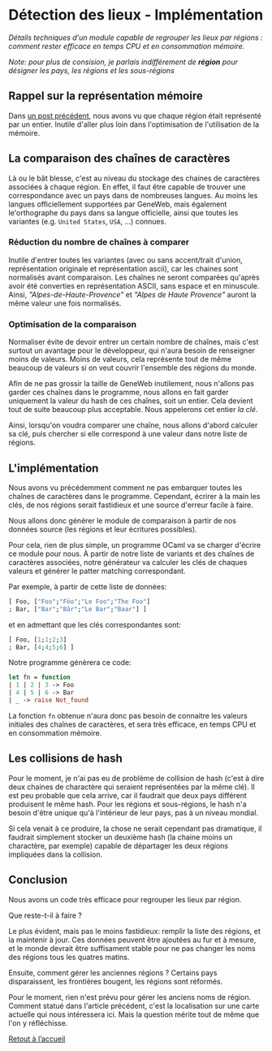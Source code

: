 # Détection des lieux - Implémentation

_Détails techniques d'un module capable de regrouper les lieux par
régions : comment rester efficace en temps CPU et en
consommation mémoire._

_Note: pour plus de consision, je parlais indifférement de __région__
pour désigner les pays, les régions et les sous-régions_

## Rappel sur la représentation mémoire

Dans [un post précédent](/posts/2019-07-22-detection-des-lieux/), nous
avons vu que chaque région était représenté par un entier. Inutile
d'aller plus loin dans l'optimisation de l'utilisation de la mémoire.

## La comparaison des chaînes de caractères

Là ou le bât blesse, c'est au niveau du stockage des chaines de
caractères associées à chaque région. En effet, il faut être capable
de trouver une correspondance avec un pays dans de nombreuses
langues. Au moins les langues officiellement supportées par GeneWeb,
mais également le'orthographe du pays dans sa langue officielle, ainsi
que toutes les variantes (e.g. `United States`, `USA`, ...) connues.

### Réduction du nombre de chaînes à comparer

Inutile d'entrer toutes les variantes (avec ou sans accent/trait
d'union, représentation originale et représentation ascii), car les
chaines sont normalisés avant comparaison. Les chaînes ne seront
comparées qu'après avoir été converties en représentation ASCII, sans
espace et en minuscule. Ainsi, _"Alpes-de-Haute-Provence"_ et _"Alpes
de Haute Provence"_ auront la même valeur une fois normalisés.

### Optimisation de la comparaison

Normaliser évite de devoir entrer un certain nombre de chaînes, mais
c'est surtout un avantage pour le développeur, qui n'aura besoin de
renseigner moins de valeurs. Moins de valeurs, cela représente tout de
même beaucoup de valeurs si on veut couvrir l'ensemble des régions du
monde.

Afin de ne pas grossir la taille de GeneWeb inutilement, nous n'allons
pas garder ces chaînes dans le programme, nous allons en fait garder
uniquement la valeur du hash de ces chaînes, soit un entier. Cela
devient tout de suite beaucoup plus acceptable. Nous appelerons cet
entier _la clé_.

Ainsi, lorsqu'on voudra comparer une chaîne, nous allons d'abord
calculer sa clé, puis chercher si elle correspond à une valeur dans
notre liste de régions.

## L'implémentation

Nous avons vu précédemment comment ne pas embarquer toutes les chaînes
de caractères dans le programme. Cependant, écrirer à la main les
clés, de nos régions serait fastidieux et une source d'erreur facile à
faire.

Nous allons donc générer le module de comparaison à partir de nos
données source (les régions et leur écritures possibles).

Pour cela, rien de plus simple, un programme OCaml va se charger
d'écrire ce module pour nous. À partir de notre liste de variants et
des chaînes de caractères associées, notre générateur va calculer les
clés de chaques valeurs et générer le patter matching correspondant.

Par exemple, à partir de cette liste de données:

```ocaml
[ Foo, ["Foo";"Föo";"Le Foo";"The Foo"]
; Bar, ["Bar";"Bãr";"Le Bar";"Baar"] ]
```

et en admettant que les clés correspondantes sont:

```ocaml
[ Foo, [1;1;2;3]
; Bar, [4;4;5;6] ]
```

Notre programme génèrera ce code:

```ocaml
let fn = function
| 1 | 2 | 3 -> Foo
| 4 | 5 | 6 -> Bar
| _ -> raise Not_found
```

La fonction `fn` obtenue n'aura donc pas besoin de connaitre les
valeurs initiales des chaînes de caractères, et sera très
efficace, en temps CPU et en consommation mémoire.

## Les collisions de hash

Pour le moment, je n'ai pas eu de problème de collision de hash (c'est
à dire deux chaines de charactère qui seraient représentées par la
même clé). Il est peu probable que cela arrive, car il faudrait que
deux pays différent produisent le même hash. Pour les régions et
sous-régions, le hash n'a besoin d'être unique qu'à l'intérieur de
leur pays, pas à un niveau mondial.

Si cela venait à ce produire, la chose ne serait cependant pas
dramatique, il faudrait simplement stocker un deuxième hash (la chaine
moins un charactère, par exemple) capable de départager les deux
régions impliquées dans la collision.

## Conclusion

Nous avons un code très efficace pour regrouper les lieux par région.

Que reste-t-il à faire ?

Le plus évident, mais pas le moins fastidieux: remplir la liste des
régions, et la maintenir à jour. Ces données peuvent être ajoutées au
fur et à mesure, et le monde devrait être suffisament stable pour ne
pas changer les noms des régions tous les quatres matins.

Ensuite, comment gérer les anciennes régions ? Certains pays
disparaissent, les frontières bougent, les régions sont réformés.

Pour le moment, rien n'est prévu pour gérer les anciens noms de
région.  Comment statué dans l'article précédent, c'est la
localisation sur une carte actuelle qui nous intéressera ici. Mais la
question mérite tout de même que l'on y réfléchisse.

<a class="home-btn" href="/">Retout à l’accueil</a>
